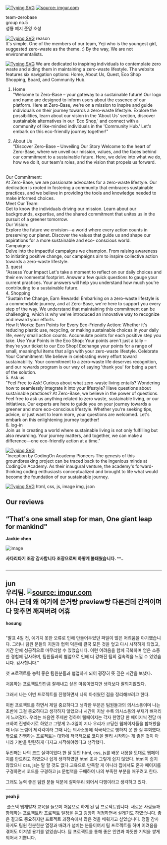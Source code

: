 

[![Typing SVG](https://readme-typing-svg.demolab.com?font=Fira+Code&pause=1000&color=00F758&random=false&width=435&lines=The+name+of+project+)](https://git.io/typing-svg)
<a href="https://imgur.com/HLkBHf5" style="background-color:white;"><img src="https://i.imgur.com/HLkBHf5.png" title="source: imgur.com" style="background-color:white;"/></a>

team-zerobase
<br>
group no.5
<br>
성룡
예지
준영
호성


[![Typing SVG](https://readme-typing-svg.demolab.com?font=Fira+Code&pause=1000&color=00F758&random=false&width=435&lines=Description+of+the+project+)](https://git.io/typing-svg)
reason<br>
  It's simple. One of the members of our team, Yeji who is the youngest girl, suggested zero-waste as the theme. :) By the way, We are not environmentalists.

[![Typing SVG](https://readme-typing-svg.demolab.com?font=Fira+Code&pause=1000&color=00F758&random=false&width=435&lines=Project+structure+and+key+files+)](https://git.io/typing-svg)
We are dedicated to inspiring individuals to contemplate zero waste and aiding them in maintaining a zero-waste lifestyle. The website features six navigation options: Home, About Us, Quest,  Eco Shop Shopping, Board, and Community Hub.
  1. Home<br>
     "Welcome to Zero-Base – your gateway to a sustainable future! Our logo and name are designed to inform users about the essence of our platform. Here at Zero-Base, we're on a mission to 
            inspire and guide individuals on their journey towards a zero-waste lifestyle. Explore the possibilities, learn about our vision in the 'About Us' section, discover sustainable 
            alternatives in our 'Eco Shop,' and connect with a community of like-minded individuals in the 'Community Hub.' Let's embark on this eco-friendly journey together!"

  2. About Us<br>
      "Discover Zero-Base – Unveiling Our Story
           Welcome to the heart of Zero-Base, where we unveil our mission, values, and the faces behind our commitment to a sustainable future. Here, we delve into what we do, how we do it, our 
           team's roles, and the vision that propels us forward.
<br>
      Our Commitment:<br>
           At Zero-Base, we are passionate advocates for a zero-waste lifestyle. Our dedication is rooted in fostering a community that embraces sustainable practices, and we believe in 
           providing the tools and knowledge needed to make informed choices.
<br>
       Meet Our Team:<br>
           Get to know the individuals driving our mission. Learn about our backgrounds, expertise, and the shared commitment that unites us in the pursuit of a greener tomorrow.
<br>
      Our Vision:<br>
           Explore the future we envision—a world where every action counts in preserving our planet. Discover the values that guide us and shape our aspirations for a more sustainable and eco- 
           conscious world.
<br>
      Campaigns:<br>
          Delve into the impactful campaigns we champion. From raising awareness to initiating positive change, our campaigns aim to inspire collective action towards a zero-waste lifestyle.
<br>
  3. quest<br>
      "Assess Your Impact
          Let's take a moment to reflect on our daily choices and their environmental footprint. Answer a few quick questions to gauge your current practices. Your answers will help you 
          understand how much you're contributing to a sustainable future.
<br>
  4. Shopping<br>
      "Sustain the Change, Earn Rewards!
         Embarking on a zero-waste lifestyle is a commendable journey, and at Zero-Base, we're here to support you every step of the way. We understand that maintaining this commitment can be 
         challenging, which is why we've introduced an innovative way to recognize and reward your efforts.
<br>
      How It Works:
         Earn Points for Every Eco-Friendly Action: Whether it's reducing plastic use, recycling, or making sustainable choices in your daily life, every small action counts. Accumulate points 
         for each positive step you take. Use Your Points in the Eco Shop: Your points aren't just a tally – they're your ticket to our Eco Shop! Exchange your points for a range of small, 
         meaningful items that align with your zero-waste lifestyle.
         Celebrate Your Commitment: We believe in celebrating every effort toward sustainability. Your commitment to a zero-waste life deserves recognition, and our rewards program is our way 
         of saying 'thank you' for being a part of the solution.
<br>
  5. Ask us<br>
      "Feel Free to Ask!
         Curious about what zero-waste living entails? Wondering how to seamlessly integrate it into your lifestyle? Have questions about sustainable practices? At Zero-Base, we believe in the 
         power of questions. Feel free to ask us anything related to zero waste, sustainable living, or our initiatives. Our experts are here to guide you on your journey towards a greener and 
         more eco-conscious lifestyle. Whether you're seeking tips, advice, or just want to learn more, your questions are welcomed. Let's embark on this enlightening journey together!<br>
  6. log-in<br>
          Join us in creating a world where sustainable living is not only fulfilling but also rewarding. Your journey matters, and together, we can make a difference—one eco-friendly action at 
          a time."

[![Typing SVG](https://readme-typing-svg.demolab.com?font=Fira+Code&pause=1000&color=00F758&random=false&width=435&lines=Project+structures)](https://git.io/typing-svg)<br>
"Inception by CodingOn Academy Pioneers
        The genesis of this groundbreaking project can be traced back to the ingenious minds at CodingOn Academy. As their inaugural venture, the academy's forward-thinking coding enthusiasts 
        conceptualized and brought to life what would become the foundation of our sustainable journey.

[![Typing SVG](https://readme-typing-svg.demolab.com?font=Fira+Code&pause=1000&color=00F758&random=false&width=435&lines=Folders,+files+with+souce+codes)](https://git.io/typing-svg)
  html,
  css,
  js,
  image img,
  json


Our reviews 
----------------------------------------------------------------
“That's one small step for man, One giant leap for mankind"
----------------------------------------------------------------
**Jackie chen**

![image](https://github.com/ryong123/kdtproject/assets/148741796/331449fe-8d10-4b2d-b1b6-c03595fa1e92)


**사다리타기 조장 감사합니다 조장으로써 하얗게 불태웠습니다. ^^..**

<a href="https://pbs.twimg.com/media/F7w7nV5X0AAZqaA?format=jpg&name=small"><img src="https://pbs.twimg.com/media/F7w7nV5X0AAZqaA?format=jpg&name=small" title="" /></a>


------------------------------------------------------------------------------
jun <br>
우리팀. 
<a href="https://imgur.com/x77x0Fa"><img src="https://i.imgur.com/x77x0Fa.jpg" title="source: imgur.com" /></a>
<br>
아니 근데 왜 여기에 쓴거랑 preview랑 다른건데 간격이며 다 맞추면 깨져버려 어휴
------------------------------------------------------------------------------
**hosung**

<img src="https://i0.wp.com/hanamon.kr/wp-content/uploads/2022/02/%E1%84%8F%E1%85%A9%E1%84%83%E1%85%B5%E1%86%BC%E1%84%8D%E1%85%A1%E1%86%AF.jpeg?fit=253%2C199&ssl=1" title="" />

"발표 4일 전, 예기치 못한 오류로 인해 만들어두었던 파일이 많은 어려움을 야기했습니다. 그러나 팀원 분들의 지원과 협력 덕분에 결국 모든 것을 엎고 다시 시작하게 되었고, 기간 안에 성공적으로 마무리할 수 있었습니다. 이런 어려움을 함께 극복하며 얻은 소중한 경험에 감사하며, 팀원들과의 협업으로 인해 더 강해진 팀의 결속력을 느낄 수 있었습니다. 감사합니다."

첫 프로젝트를 능력 좋은 팀원분들과 협업하게 되어 굉장히 뜻 깊은 시간을 보냈다.

처음하는 프로젝트인만큼 잘해내고 싶은 마음이었지만 생각보다 잘되지않았다.

그래서 나는 이번 프로젝트를 진행하면서 나의 아쉬웠던 점을 정리해보려고 한다.

이번 프로젝트를 하면서 제일 중요하다고 생각한 부분은 팀원들과의 의사소통이며 나는 초반에 그걸 중요하다고 생각하지 않았으나 시간이 지날 수록 의사소통의 부재가 뼈저리게 느껴졌다.
우리는 처음엔 주제만 정하여 웹페이지는 각자 한명당 한 페이지씩 전담 마크하여 진행하기로 하였고 그렇게 2~3일이 지나 우리가 코딩한 웹페이지들을 합쳐봤을때 너무 느낌이 제각각이라 
그때 나는 의사소통에 적극적으로 행하지 못 한 걸 후회했다.앞으로 진행하는 프로젝트는 대화에 적극적으로 코디을 빨리 시작하는 게 좋은 것이 아니라 기반을 탄탄하게 다지고 시작해야겠다고 생각했다.

두번째는 나의 코드 실력이었다.한 달 동안 html, css, js를 배운 내용을 토대로 웹페이지를 만드려고 하였으나 쉽게 생각하였던 html 조차 그렇게 쉽지 않았다.
html이 쉽지 않았으니 css, js는 말 할 것도 없다.교육으로 만족할 게 아니라 집에서도 혼자 페이지를 구경하면서 코드를 구경하고 js 문법책을 구매하여 나의 부족한 부분을 매꾸려고 한다.

그래도 능력 좋은 팀원 분들 덕분에 잘마무리 되어서 다행이라고 생각하고 있다.











-------------------------------------------------------------------------------
**yeah ji**

<img src="https://i.pinimg.com/564x/d8/73/a1/d873a13e8dcdcb473bf0fc1a6e87c5d8.jpg" title="" />
풀스택 웹개발자 교육을 들으며 처음으로 하게 된 팀 프로젝트입니다.
새로운 사람들과 함께하는 프로젝트라 프로젝트 일정을 듣고 굉장히 걱정하면서 설레기도 하였습니다. 좋은 결과도 중요하지만 프로젝트 과정속에서 많은 것을 배워가고 싶었습니다. 정말 감사하게도 팀원 한분한분 열정과 배려가 넘치는 분들이여서 팀 프로젝트를 하며 어려움을 겪어도 이겨낼 용기를 얻었습니다. 팀 프로젝트를 통해 좋은 인연과 따뜻한 기억을 쌓게되어서 기쁩니다.
